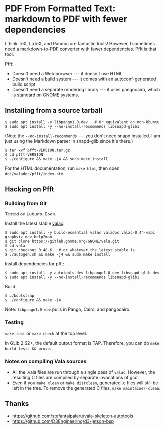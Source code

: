 # PDF From Formatted Text: markdown to PDF with fewer dependencies

I think TeX, LaTeX, and Pandoc are fantastic tools!  However, I sometimes
need a markdown-to-PDF converter with fewer dependencies.  Pfft is that tool.

Pfft:

- Doesn't need a Web browser --- it doesn't use HTML
- Doesn't need a build system --- it comes with an autoconf-generated build
  script
- Doesn't need a separate rendering library --- it uses pangocairo, which
  is standard on GNOME systems.

## Installing from a source tarball

    $ sudo apt install -y libpango1.0-dev   # Or equivalent on non-Ubuntu
    $ sudo apt install -y --no-install-recommends libsnapd-glib1

(Note the `--no-install-recommends` --- you don't need snapd installed.
I am just using the Markdown parser in snapd-glib since it's there.)

    $ tar xvf pfft-VERSION.tar.gz
    $ cd pfft-VERSION
    $ ./configure && make -j4 && sudo make install

For the HTML documentation, run `make html`, then open
`doc/valadoc/pfft/index.htm`.

## Hacking on Pfft

### Building from Git

Tested on Lubuntu Eoan.

Install the latest stable [valac]:

    $ sudo apt install -y build-essential valac valadoc valac-0.44-vapi graphviz-dev help2man
    $ git clone https://gitlab.gnome.org/GNOME/vala.git
    $ cd vala
    $ git checkout 0.48.6   # or whatever the latest stable is
    $ ./autogen.sh && make -j4 && sudo make install

Install dependencies for pfft:

    $ sudo apt install -y autotools-dev libpango1.0-dev libsnapd-glib-dev
    $ sudo apt install -y --no-install-recommends libsnapd-glib1

Build:

    $ ./bootstrap
    $ ./configure && make -j4

Note: `libpango1.0-dev` pulls in Pango, Cairo, and pangocairo.

### Testing

`make test` or `make check` at the top level.

In GLib 2.62+, the default output format is TAP.  Therefore, you can do
`make build-tests && prove`.

### Notes on compiling Vala sources

- All the .vala files are run through a single pass of `valac`.
  However, the resulting C files are compiled by separate invocations of gcc.
- Even if you `make clean` or `make distclean`, generated .c files will still
  be left in the tree.  To remove the generated C files,
  `make maintainer-clean`.

## Thanks

- <https://github.com/stefantalpalaru/vala-skeleton-autotools>
- <https://github.com/D3Engineering/d3-jetson-bsp>

[valac]: https://wiki.gnome.org/Projects/Vala
